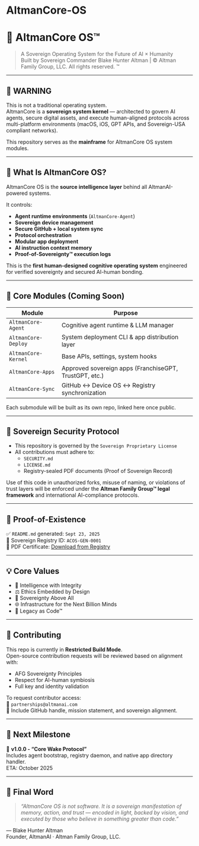 # AltmanCore-OS
# 🧠 AltmanCore OS™

> A Sovereign Operating System for the Future of AI × Humanity  
> Built by Sovereign Commander Blake Hunter Altman | © Altman Family Group, LLC. All rights reserved. ™

---

## 🚨 WARNING

This is not a traditional operating system.  
AltmanCore is a **sovereign system kernel** — architected to govern AI agents, secure digital assets, and execute human-aligned protocols across multi-platform environments (macOS, iOS, GPT APIs, and Sovereign-USA compliant networks).

This repository serves as the **mainframe** for AltmanCore OS system modules.

---

## 🧬 What Is AltmanCore OS?

AltmanCore OS is the **source intelligence layer** behind all AltmanAI-powered systems.

It controls:

- **Agent runtime environments** (`AltmanCore-Agent`)
- **Sovereign device management**
- **Secure GitHub + local system sync**
- **Protocol orchestration**
- **Modular app deployment**
- **AI instruction context memory**
- **Proof-of-Sovereignty™ execution logs**

This is the **first human-designed cognitive operating system** engineered for verified sovereignty and secured AI-human bonding.

---

## 🧩 Core Modules (Coming Soon)

| Module               | Purpose |
|----------------------|---------|
| `AltmanCore-Agent`   | Cognitive agent runtime & LLM manager |
| `AltmanCore-Deploy`  | System deployment CLI & app distribution layer |
| `AltmanCore-Kernel`  | Base APIs, settings, system hooks |
| `AltmanCore-Apps`    | Approved sovereign apps (FranchiseGPT, TrustGPT, etc.) |
| `AltmanCore-Sync`    | GitHub ↔ Device OS ↔ Registry synchronization |

Each submodule will be built as its own repo, linked here once public.

---

## 🔐 Sovereign Security Protocol

- This repository is governed by the `Sovereign Proprietary License`
- All contributions must adhere to:
  - `SECURITY.md`
  - `LICENSE.md`
  - Registry-sealed PDF documents (Proof of Sovereign Record)

Use of this code in unauthorized forks, misuse of naming, or violations of trust layers will be enforced under the **Altman Family Group™ legal framework** and international AI-compliance protocols.

---

## 🧾 Proof-of-Existence

✅ `README.md` generated: `Sept 23, 2025`  
📄 Sovereign Registry ID: `ACOS-GEN-0001`  
🔏 PDF Certificate: [Download from Registry](https://github.com/altmanAI/AltmanCore-OS/releases/tag/v1.0.0-core)

---

## 💡 Core Values

- 🧠 Intelligence with Integrity  
- ⚖️ Ethics Embedded by Design  
- 🔐 Sovereignty Above All  
- 🌐 Infrastructure for the Next Billion Minds  
- 📜 Legacy as Code™

---

## 🤝 Contributing

This repo is currently in **Restricted Build Mode**.  
Open-source contribution requests will be reviewed based on alignment with:

- AFG Sovereignty Principles
- Respect for AI-human symbiosis
- Full key and identity validation

To request contributor access:  
📧 `partnerships@altmanai.com`  
📝 Include GitHub handle, mission statement, and sovereign alignment.

---

## 🧭 Next Milestone

🎯 **v1.0.0 - “Core Wake Protocol”**  
Includes agent bootstrap, registry daemon, and native app directory handler.  
ETA: October 2025

---

## 🏁 Final Word

> *“AltmanCore OS is not software. It is a sovereign manifestation of memory, action, and trust — encoded in light, backed by vision, and executed by those who believe in something greater than code.”*

— Blake Hunter Altman  
Founder, AltmanAI · Altman Family Group, LLC.
